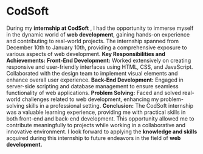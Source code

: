 # CodSoft
During my **internship at CodSoft** , I had the opportunity to immerse myself in the dynamic world of **web development**, gaining hands-on experience and contributing to real-world projects. The internship spanned from December 10th to January 10th, providing a comprehensive exposure to various aspects of web development.
**Key Responsibilities and Achievements:**
**Front-End Development:**
Worked extensively on creating responsive and user-friendly interfaces using HTML, CSS, and JavaScript.
Collaborated with the design team to implement visual elements and enhance overall user experience.
**Back-End Development:**
Engaged in server-side scripting and database management to ensure seamless functionality of web applications.
**Problem Solving:**
Faced and solved real-world challenges related to web development, enhancing my problem-solving skills in a professional setting.
**Conclusion:**
The CodSoft internship was a valuable learning experience, providing me with practical skills in both front-end and back-end development. This opportunity allowed me to contribute meaningfully to projects while working in a collaborative and innovative environment. I look forward to applying the **knowledge and skills** acquired during this internship to future endeavors in the field of **web development.**





